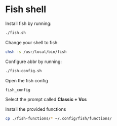 # Fish shell

Install fish by running:

```bash
./fish.sh
```

Change your shell to fish:

```bash
chsh -s /usr/local/bin/fish
```

Configure abbr by running:

```bash
./fish-config.sh
```

Open the fish config

```bash
fish_config
```

Select the prompt called **Classic + Vcs**

Install the provided functions

```bash
cp ./fish-functions/* ~/.config/fish/functions/
```
